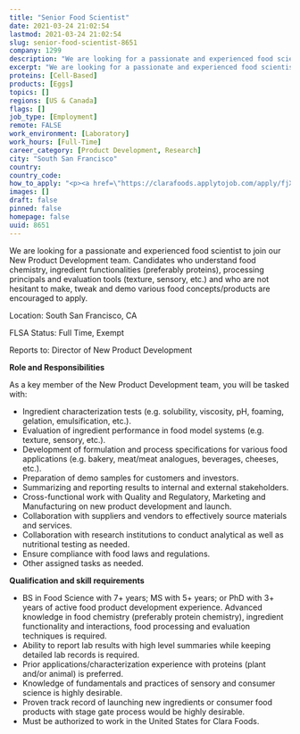```yaml
---
title: "Senior Food Scientist"
date: 2021-03-24 21:02:54
lastmod: 2021-03-24 21:02:54
slug: senior-food-scientist-8651
company: 1299
description: "We are looking for a passionate and experienced food scientist to join our New Product Development team. Candidates who understand food chemistry, ingredient functionalities (preferably proteins), processing principals and evaluation tools (texture, sensory, etc.) and who are not hesitant to make, tweak and demo various food concepts/products are encouraged to apply.Location: South San Francisco, CAFLSA Status: Full Time, ExemptReports to: Director of New Product DevelopmentRole and Responsibilities"
excerpt: "We are looking for a passionate and experienced food scientist to join our New Product Development team. Candidates who understand food chemistry, ingredient functionalities (preferably proteins), processing principals and evaluation tools (texture, sensory, etc.) and who are not hesitant to make, tweak and demo various food concepts/products are encouraged to apply.Location: South San Francisco, CAFLSA Status: Full Time, ExemptReports to: Director of New Product DevelopmentRole and Responsibilities"
proteins: [Cell-Based]
products: [Eggs]
topics: []
regions: [US & Canada]
flags: []
job_type: [Employment]
remote: FALSE
work_environment: [Laboratory]
work_hours: [Full-Time]
career_category: [Product Development, Research]
city: "South San Francisco"
country: 
country_code: 
how_to_apply: "<p><a href=\"https://clarafoods.applytojob.com/apply/fjXrX0jqlA/Senior-Food-Scientist?source=proteinreport\">https://clarafoods.applytojob.com/apply/fjXrX0jqlA/Senior-Food-Scientis…</a></p>"
images: []
draft: false
pinned: false
homepage: false
uuid: 8651
---
```

<p>We are looking for a passionate and experienced food scientist to join our New Product Development team. Candidates who understand food chemistry, ingredient functionalities (preferably proteins), processing principals and evaluation tools (texture, sensory, etc.) and who are not hesitant to make, tweak and demo various food concepts/products are encouraged to apply.</p>
<p>Location: South San Francisco, CA</p>
<p>FLSA Status: Full Time, Exempt</p>
<p>Reports to: Director of New Product Development</p>
<p><strong>Role and Responsibilities</strong></p>
<p>As a key member of the New Product Development team, you will be tasked with:</p>
<ul>
<li>Ingredient characterization tests (e.g. solubility, viscosity, pH, foaming, gelation, emulsification, etc.).</li>
<li>Evaluation of ingredient performance in food model systems (e.g. texture, sensory, etc.).</li>
<li>Development of formulation and process specifications for various food applications (e.g. bakery, meat/meat analogues, beverages, cheeses, etc.).</li>
<li>Preparation of demo samples for customers and investors.</li>
<li>Summarizing and reporting results to internal and external stakeholders.</li>
<li>Cross-functional work with Quality and Regulatory, Marketing and Manufacturing on new product development and launch.</li>
<li>Collaboration with suppliers and vendors to effectively source materials and services.</li>
<li>Collaboration with research institutions to conduct analytical as well as nutritional testing as needed.</li>
<li>Ensure compliance with food laws and regulations.</li>
<li>Other assigned tasks as needed.</li>
</ul>
<p><strong>Qualification and skill requirements</strong></p>
<ul>
<li>BS in Food Science with 7+ years; MS with 5+ years; or PhD with 3+ years of active food product development experience. Advanced knowledge in food chemistry (preferably protein chemistry), ingredient functionality and interactions, food processing and evaluation techniques is required.</li>
<li>Ability to report lab results with high level summaries while keeping detailed lab records is required.</li>
<li>Prior applications/characterization experience with proteins (plant and/or animal) is preferred.</li>
<li>Knowledge of fundamentals and practices of sensory and consumer science is highly desirable.</li>
<li>Proven track record of launching new ingredients or consumer food products with stage gate process would be highly desirable.</li>
<li>Must be authorized to work in the United States for Clara Foods.</li>
</ul>
